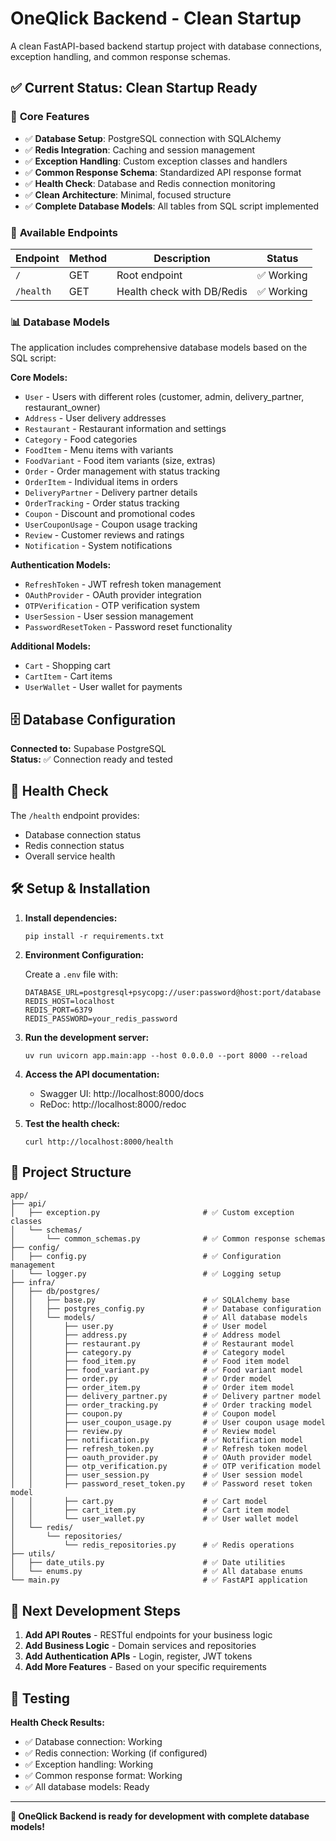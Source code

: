 # OneQlick Backend - Clean Startup

A clean FastAPI-based backend startup project with database connections, exception handling, and common response schemas.

## ✅ **Current Status: Clean Startup Ready**

### 🎯 **Core Features**

- ✅ **Database Setup**: PostgreSQL connection with SQLAlchemy
- ✅ **Redis Integration**: Caching and session management
- ✅ **Exception Handling**: Custom exception classes and handlers
- ✅ **Common Response Schema**: Standardized API response format
- ✅ **Health Check**: Database and Redis connection monitoring
- ✅ **Clean Architecture**: Minimal, focused structure
- ✅ **Complete Database Models**: All tables from SQL script implemented

### 🚀 **Available Endpoints**

| Endpoint    | Method | Description                    | Status     |
| ----------- | ------ | ------------------------------ | ---------- |
| `/`         | GET    | Root endpoint                  | ✅ Working |
| `/health`   | GET    | Health check with DB/Redis     | ✅ Working |

### 📊 **Database Models**

The application includes comprehensive database models based on the SQL script:

**Core Models:**
- `User` - Users with different roles (customer, admin, delivery_partner, restaurant_owner)
- `Address` - User delivery addresses
- `Restaurant` - Restaurant information and settings
- `Category` - Food categories
- `FoodItem` - Menu items with variants
- `FoodVariant` - Food item variants (size, extras)
- `Order` - Order management with status tracking
- `OrderItem` - Individual items in orders
- `DeliveryPartner` - Delivery partner details
- `OrderTracking` - Order status tracking
- `Coupon` - Discount and promotional codes
- `UserCouponUsage` - Coupon usage tracking
- `Review` - Customer reviews and ratings
- `Notification` - System notifications

**Authentication Models:**
- `RefreshToken` - JWT refresh token management
- `OAuthProvider` - OAuth provider integration
- `OTPVerification` - OTP verification system
- `UserSession` - User session management
- `PasswordResetToken` - Password reset functionality

**Additional Models:**
- `Cart` - Shopping cart
- `CartItem` - Cart items
- `UserWallet` - User wallet for payments

## 🗄️ **Database Configuration**

**Connected to:** Supabase PostgreSQL  
**Status:** ✅ Connection ready and tested

## 📖 **Health Check**

The `/health` endpoint provides:
- Database connection status
- Redis connection status
- Overall service health

## 🛠️ **Setup & Installation**

1. **Install dependencies:**

   ```shell
   pip install -r requirements.txt
   ```

2. **Environment Configuration:**

   Create a `.env` file with:
   ```env
   DATABASE_URL=postgresql+psycopg://user:password@host:port/database
   REDIS_HOST=localhost
   REDIS_PORT=6379
   REDIS_PASSWORD=your_redis_password
   ```

3. **Run the development server:**

   ```shell
   uv run uvicorn app.main:app --host 0.0.0.0 --port 8000 --reload
   ```

4. **Access the API documentation:**

   - Swagger UI: http://localhost:8000/docs
   - ReDoc: http://localhost:8000/redoc

5. **Test the health check:**
   ```shell
   curl http://localhost:8000/health
   ```

## 📁 **Project Structure**

```
app/
├── api/
│   ├── exception.py                       # ✅ Custom exception classes
│   └── schemas/
│       └── common_schemas.py              # ✅ Common response schemas
├── config/
│   ├── config.py                          # ✅ Configuration management
│   └── logger.py                          # ✅ Logging setup
├── infra/
│   ├── db/postgres/
│   │   ├── base.py                        # ✅ SQLAlchemy base
│   │   ├── postgres_config.py             # ✅ Database configuration
│   │   └── models/                        # ✅ All database models
│   │       ├── user.py                    # ✅ User model
│   │       ├── address.py                 # ✅ Address model
│   │       ├── restaurant.py              # ✅ Restaurant model
│   │       ├── category.py                # ✅ Category model
│   │       ├── food_item.py               # ✅ Food item model
│   │       ├── food_variant.py            # ✅ Food variant model
│   │       ├── order.py                   # ✅ Order model
│   │       ├── order_item.py              # ✅ Order item model
│   │       ├── delivery_partner.py        # ✅ Delivery partner model
│   │       ├── order_tracking.py          # ✅ Order tracking model
│   │       ├── coupon.py                  # ✅ Coupon model
│   │       ├── user_coupon_usage.py       # ✅ User coupon usage model
│   │       ├── review.py                  # ✅ Review model
│   │       ├── notification.py            # ✅ Notification model
│   │       ├── refresh_token.py           # ✅ Refresh token model
│   │       ├── oauth_provider.py          # ✅ OAuth provider model
│   │       ├── otp_verification.py        # ✅ OTP verification model
│   │       ├── user_session.py            # ✅ User session model
│   │       ├── password_reset_token.py    # ✅ Password reset token model
│   │       ├── cart.py                    # ✅ Cart model
│   │       ├── cart_item.py               # ✅ Cart item model
│   │       └── user_wallet.py             # ✅ User wallet model
│   └── redis/
│       └── repositories/
│           └── redis_repositories.py      # ✅ Redis operations
├── utils/
│   ├── date_utils.py                      # ✅ Date utilities
│   └── enums.py                           # ✅ All database enums
└── main.py                                # ✅ FastAPI application
```

## 🎯 **Next Development Steps**

1. **Add API Routes** - RESTful endpoints for your business logic
2. **Add Business Logic** - Domain services and repositories
3. **Add Authentication APIs** - Login, register, JWT tokens
4. **Add More Features** - Based on your specific requirements

## 🧪 **Testing**

**Health Check Results:**
- ✅ Database connection: Working
- ✅ Redis connection: Working (if configured)
- ✅ Exception handling: Working
- ✅ Common response format: Working
- ✅ All database models: Ready

---

**🎉 OneQlick Backend is ready for development with complete database models!**
